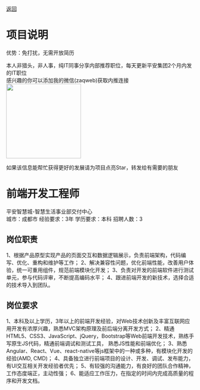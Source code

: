 [返回](../../)

# 项目说明

优势：免打扰，无需开放简历

本人非猎头，非人事，纯IT同事分享内部推荐职位，每天更新平安集团2个月内发的IT职位  
感兴趣的你可以添加我的微信(zaqweb)获取内推连接  
<img src="https://github.com/zaqweb/PA-IT-JOBS/blob/master/WechatICode.jpeg"  height="200" width="200">

如果该信息能帮忙获得更好的发展请为项目点亮Star，转发给有需要的朋友

# 前端开发工程师
平安智慧城-智慧生活事业部交付中心  
城市：成都市 经验要求：3年 学历要求：本科  招聘人数：3

## 岗位职责
1、根据产品原型实现产品的页面交互和数据逻辑展示，负责前端架构，代码编写、优化、重构和维护等工作；
2、解决兼容性问题，优化前端性能，改善用户体验，统一可重用组件，规范前端模块化开发；
3、负责对开发的前端软件进行测试单元，参与代码评审，不断提高编码水平；
4、跟进前端开发的新技术，选择合适的技术导入到团队。

## 岗位要求
1、本科及以上学历，3年以上的前端开发经验，对Web技术创新及丰富互联网应用开发有浓厚兴趣，熟悉MVC架构原理及前后端分离开发方式；
2、精通HTML5、CSS3、JavaScript、jQuery，Bootstrap等Web前端开发技术，熟练手写原生JS代码，精通前端调试和测试工具， 熟悉JS性能和前端优化；
3、熟悉Angular、React、Vue、react-native等js框架中的一种或多种，有模块化开发的经验(AMD, CMD)；
4、具备独立进行前端项目的设计、开发、调试、发布能力，有UI交互相关开发经验者优先；
5、有较强的沟通能力，有良好的团队合作精神，工作态度端正，主动性强；
6、能适应工作压力，在指定的时间内完成高质量的程序和开发文档。




